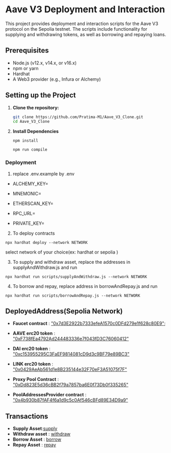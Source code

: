 # Aave V3 Deployment and Interaction

This project provides deployment and interaction scripts for the Aave V3 protocol on the Sepolia testnet. The scripts include functionality for supplying and withdrawing tokens, as well as borrowing and repaying loans.

## Prerequisites

- Node.js (v12.x, v14.x, or v16.x)
- npm or yarn
- Hardhat
- A Web3 provider (e.g., Infura or Alchemy)

## Setting up the Project

1. **Clone the repository:**

   ```bash
   git clone https://github.com/Pratima-M1/Aave_V3_Clone.git
   cd Aave_V3_Clone
   ```

2. **Install Dependencies**

   ```
   npm install
   ```

   ```
   npm run compile
   ```

### Deployment

1. replace .env.example by .env

- ALCHEMY_KEY=
- MNEMONIC=

- ETHERSCAN_KEY=

- RPC_URL=
- PRIVATE_KEY=

2. To deploy contracts

```
npx hardhat deploy --network NETWORK
```

select network of your choice(ex: hardhat or sepolia )

3. To supply and withdraw asset, replace the addresses in supplyAndWithdraw.js and run

```
npx hardhat run scripts/supplyAndWithdraw.js --network NETWORK
```

4. To borrow and repay, replace address in borrowAndRepay.js and run

```
npx hardhat run scripts/borrowAndRepay.js --network NETWORK
```

## DeployedAddress(Sepolia Network)

- **Faucet contract** : ["0x7d3E2922b7333efeA1570c0DFd279e1f628c80E9"](https://sepolia.etherscan.io/address/0x7d3E2922b7333efeA1570c0DFd279e1f628c80E9);

- **AAVE erc20 token** : ["0xF738fEa4792Ad244483336e7f043fD3C76060412"](https://sepolia.etherscan.io/address/0xF738fEa4792Ad244483336e7f043fD3C76060412)

- **DAI erc20 token** : ["0xc153955295C3FaEF9814081cD9d3c9BF79e89BC3"](https://sepolia.etherscan.io/address/0xc153955295C3FaEF9814081cD9d3c9BF79e89BC3)

- **LINK erc20 token** : ["0x0429AeAb561d1e8B235144e32F70eF3A51075f7F"](https://sepolia.etherscan.io/address/0x0429AeAb561d1e8B235144e32F70eF3A51075f7F)

- **Proxy Pool Contract** : ["0xDd823E5d36cBB2f79a7857ba6E0f73Db0f335265"](https://sepolia.etherscan.io/address/0xDd823E5d36cBB2f79a7857ba6E0f73Db0f335265)

- **PoolAddressesProvider contract** : ["0x4b930b87fAF4f6a1d9c5c0Af546cBFd89E34D9a9"](https://sepolia.etherscan.io/address/0x4b930b87fAF4f6a1d9c5c0Af546cBFd89E34D9a9)

## Transactions

- **Supply Asset**:[supply](https://sepolia.etherscan.io/tx/0xd5af6f8f721ac401376e87ab9d77414604be24dd98d5081dfb057cbd472ced4c)
- **Withdraw asset** : [withdraw](https://sepolia.etherscan.io/tx/0x9eb9f360394a94d9db985a0fd92218d2f8b0fe525d2017981161d59a09553591)
- **Borrow Asset** : [borrow](https://sepolia.etherscan.io/tx/0x3383ccf9c01c3ea53e5c7390dd711ee16b3ece651f9b08b9a8fa3de8e0d78726)
- **Repay Asset** : [repay](https://sepolia.etherscan.io/tx/0x4d5ccedc776a4a34e9a2ccf24d0c2bd70f7a351631487d21df110c014b298042)
